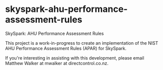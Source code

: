 # skyspark-ahu-performance-assessment-rules
SkySpark: AHU Performance Assessment Rules

This project is a work-in-progress to create an implementation of the NIST AHU Performance Assessment Rules (APAR) for SkySpark.

If you're interesting in assisting with this development, please email Matthew Walker at mwalker at directcontrol.co.nz.
